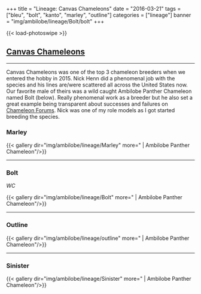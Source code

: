 +++
title = "Lineage: Canvas Chameleons"
date = "2016-03-21"
tags = ["bleu", "bolt", "kanto", "marley", "outline"]
categories = ["lineage"]
banner = "img/ambilobe/lineage/Bolt/bolt"
+++

{{< load-photoswipe >}}

## [Canvas Chameleons](https://www.canvaschameleons.com)
---
Canvas Chameleons was one of the top 3 chameleon breeders when we entered the hobby in 2015. Nick Henn did a phenomenal job with the species and his lines are/were scattered all across the United States now. Our favorite male of theirs was a wild caught Ambilobe Panther Chameleon named Bolt (below). Really phenomenal work as a breeder but he also set a great example being transparent about successes and failures on [Chameleon Forums](https://www.chameleonforums.com/). Nick was one of my role models as I got started breeding the species.

### Marley

{{< gallery dir="img/ambilobe/lineage/Marley" more=" | Ambilobe Panther Chameleon"/>}}

---

### Bolt
*WC*  

{{< gallery dir="img/ambilobe/lineage/Bolt" more=" | Ambilobe Panther Chameleon"/>}}

---

### Outline

{{< gallery dir="img/ambilobe/lineage/outline" more=" | Ambilobe Panther Chameleon"/>}}

---

### Sinister

{{< gallery dir="img/ambilobe/lineage/Sinister" more=" | Ambilobe Panther Chameleon"/>}}